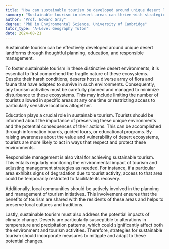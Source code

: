 ```yaml
---
title: "How can sustainable tourism be developed around unique desert landforms?"
summary: "Sustainable tourism in desert areas can thrive with strategic planning, educational initiatives, and responsible management, highlighting the importance of preserving unique landforms while promoting eco-friendly practices."
author: "Prof. Edward Gray"
degree: "PhD in Environmental Science, University of Cambridge"
tutor_type: "A-Level Geography Tutor"
date: 2024-08-21
---
```


Sustainable tourism can be effectively developed around unique desert landforms through thoughtful planning, education, and responsible management.

To foster sustainable tourism in these distinctive desert environments, it is essential to first comprehend the fragile nature of these ecosystems. Despite their harsh conditions, deserts host a diverse array of flora and fauna that have adapted to survive in such environments. Consequently, any tourism activities must be carefully planned and managed to minimize disturbance to these ecosystems. This may include limiting the number of tourists allowed in specific areas at any one time or restricting access to particularly sensitive locations altogether.

Education plays a crucial role in sustainable tourism. Tourists should be informed about the importance of preserving these unique environments and the potential consequences of their actions. This can be accomplished through information boards, guided tours, or educational programs. By raising awareness about the value and vulnerability of desert ecosystems, tourists are more likely to act in ways that respect and protect these environments.

Responsible management is also vital for achieving sustainable tourism. This entails regularly monitoring the environmental impact of tourism and adjusting management strategies as needed. For instance, if a particular area exhibits signs of degradation due to tourist activity, access to that area could be temporarily restricted to facilitate its recovery.

Additionally, local communities should be actively involved in the planning and management of tourism initiatives. This involvement ensures that the benefits of tourism are shared with the residents of these areas and helps to preserve local cultures and traditions.

Lastly, sustainable tourism must also address the potential impacts of climate change. Deserts are particularly susceptible to alterations in temperature and precipitation patterns, which could significantly affect both the environment and tourism activities. Therefore, strategies for sustainable tourism should incorporate measures to mitigate and adapt to these potential changes.
    